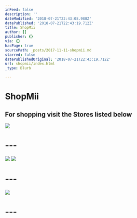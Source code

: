 ```yaml
---
inFeed: false
description: ''
dateModified: '2018-07-21T22:43:08.980Z'
datePublished: '2018-07-21T22:43:19.712Z'
title: ShopMii
author: []
publisher: {}
via: {}
hasPage: true
sourcePath: _posts/2017-11-11-shopmii.md
starred: false
datePublishedOriginal: '2018-07-21T22:43:19.712Z'
url: shopmii/index.html
_type: Blurb

---
```

# ShopMii

## For shopping visit the Stores listed below
![](https://the-grid-user-content.s3-us-west-2.amazonaws.com/6294d514-bec5-44b2-abc5-3cea165ae715.jpg)

# ---
![](https://the-grid-user-content.s3-us-west-2.amazonaws.com/2e9f4611-a53d-4343-b975-65a1d90fecf5.png)
![](https://the-grid-user-content.s3-us-west-2.amazonaws.com/888e877b-0c08-4e42-9468-a387396ba247.png)

# ---
![](https://the-grid-user-content.s3-us-west-2.amazonaws.com/78555029-5426-4063-9c00-1435818723c0.png)

# ---